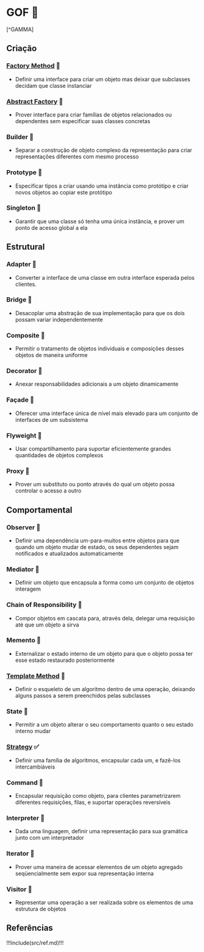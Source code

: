 # GOF 🔨

[^GAMMA]


## Criação


### [Factory Method](gof/FactoryMethod.md) 🔨
- Definir uma interface para criar um objeto mas deixar que subclasses decidam que classe instanciar 
### [Abstract Factory](gof/AbstractFactory.md) 🔨
- Prover interface para criar famílias de objetos relacionados ou dependentes sem especificar suas classes concretas 
### Builder 🚧
- Separar a construção de objeto complexo da representação para criar representações diferentes com mesmo processo 
### Prototype 🚧
- Especificar tipos a criar usando uma instância como protótipo e criar novos objetos ao copiar este protótipo 
### Singleton 🚧
- Garantir que uma classe só tenha uma única instância, e prover um ponto de acesso global a ela 


## Estrutural


### Adapter 🚧
- Converter a interface de uma classe em outra interface esperada pelos clientes.
### Bridge 🚧
- Desacoplar uma abstração de sua implementação para que os dois possam variar independentemente 
### Composite 🚧
- Permitir o tratamento de objetos individuais e composições desses objetos de maneira uniforme 
### Decorator 🚧
- Anexar responsabilidades adicionais a um objeto dinamicamente 
### Façade 🚧
- Oferecer uma interface única de nível mais elevado para um conjunto de interfaces de um subsistema 
### Flyweight 🚧
- Usar compartilhamento para suportar eficientemente grandes quantidades de objetos complexos 
### Proxy 🚧
- Prover um substituto ou ponto através do qual um objeto possa controlar o acesso a outro 

## Comportamental

### Observer 🚧
- Definir uma dependência um-para-muitos entre objetos para que quando um objeto mudar de estado, os seus dependentes sejam notificados e atualizados automaticamente 
### Mediator 🚧
- Definir um objeto que encapsula a forma como um conjunto de objetos interagem 
### Chain of Responsibility 🚧
- Compor objetos em cascata para, através dela, delegar uma requisição até que um objeto a sirva 
### Memento 🚧
- Externalizar o estado interno de um objeto para que o objeto possa ter esse estado restaurado posteriormente 
### [Template Method](gof/TemplateMethod.md) 🔨
- Definir o esqueleto de um algoritmo dentro de uma operação, deixando alguns passos a serem preenchidos pelas subclasses 
### State 🚧
- Permitir a um objeto alterar o seu comportamento quanto o seu estado interno mudar 
### [Strategy](gof/Strategy.md) :white_check_mark:
- Definir uma família de algoritmos, encapsular cada um, e fazê-los intercambiáveis 
### Command 🚧
- Encapsular requisição como objeto, para clientes parametrizarem diferentes requisições, filas, e suportar operações reversíveis 
### Interpreter 🚧
- Dada uma linguagem, definir uma representação para sua gramática junto com um interpretador 
### Iterator 🚧
- Prover uma maneira de acessar elementos de um objeto agregado seqüencialmente sem expor sua representação interna 
### Visitor 🚧
- Representar uma operação a ser realizada sobre os elementos de uma estrutura de objetos	 

## Referências

!!!include(src/ref.md)!!!

